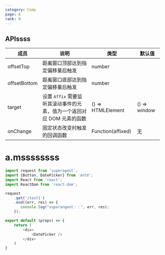 ```yaml
---
category: Comp
page: A
rank: 0
---
```


## APIssss

| 成员        | 说明           | 类型               | 默认值       |
|-------------|----------------|--------------------|--------------|
| offsetTop    | 距离窗口顶部达到指定偏移量后触发   | number |         |
| offsetBottom | 距离窗口底部达到指定偏移量后触发   | number |         |
| target | 设置 `Affix` 需要监听其滚动事件的元素，值为一个返回对应 DOM 元素的函数 | () => HTMLElement | () => window |
| onChange | 固定状态改变时触发的回调函数   | Function(affixed) | 无        |

# a.mssssssss

````js
import request from 'superagent';
import {Button, DatePicker} from 'antd';
import React from 'react';
import ReactDom from 'react-dom';

request
    .get('/test1')
    .end((err, res) => {
       console.log("superangent：：", err, res);
    });

export default (props) => {
    return (
        <div>
            <DatePicker />
        </div>
    )
}

````